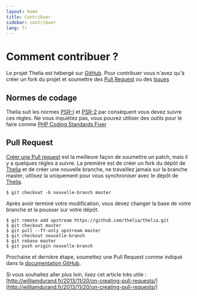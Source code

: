 ```yaml
---
layout: home
title: Contribuer
sidebar: contribuer
lang: fr
---
```

<div class="page-header">
    <h1>Comment contribuer ?</h1>
</div>

Le projet Thelia est hébergé sur [GitHub](https://github.com/thelia/thelia). Pour contribuer vous n'avez qu'à créer un fork du projet et soumettre des [Pull Request](https://help.github.com/articles/using-pull-requests) ou des [Issues](https://github.com/thelia/thelia)

## Normes de codage

Thelia suit les normes [PSR-I](http://www.php-fig.org/psr/psr-1/) et [PSR-2](http://www.php-fig.org/psr/psr-2/) par conséquent vous devez suivre ces règles. Ne vous inquiétez pas, vous pouvez utiliser des outils pour le faire comme [PHP Coding Standards Fixer](http://cs.sensiolabs.org/)

## Pull Request

[Créer une Pull request](https://help.github.com/articles/creating-a-pull-request) est la meilleure façon de soumettre un patch, mais il y a quelques règles à suivre. La première est de créer un fork du dépôt de [Thelia](https://github.com/thelia/thelia) et de créer une nouvelle branche, ne travaillez jamais sur la branche master, utilisez la uniquement pour vous synchroniser avec le dépôt de [Thelia](https://github.com/thelia/thelia).

```
$ git checkout -b nouvelle-branch master
```

Après avoir terminé votre modification, vous devez changer la base de votre branche et la pousser sur votre dépôt.

```
$ git remote add upstream https://github.com/thelia/thelia.git
$ git checkout master
$ git pull --ff-only upstream master
$ git checkout nouvelle-branch
$ git rebase master
$ git push origin nouvelle-branch
```

Prochaine et dernière étape, soumettez une Pull Request comme indiqué dans la [documentation GitHub](https://help.github.com/articles/creating-a-pull-request).

Si vous souhaitez aller plus loin, lisez cet article très utile : [http://williamdurand.fr/2013/11/20/on-creating-pull-requests/](http://williamdurand.fr/2013/11/20/on-creating-pull-requests/)